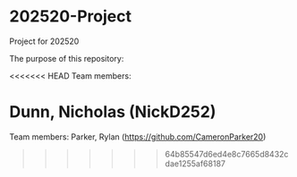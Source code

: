# 202520-Project
Project for 202520

The purpose of this repository:

<<<<<<< HEAD
Team members:

Dunn, Nicholas (NickD252)
=======
Team members: Parker, Rylan (<https://github.com/CameronParker20>)
>>>>>>> 64b85547d6ed4e8c7665d8432cdae1255af68187

